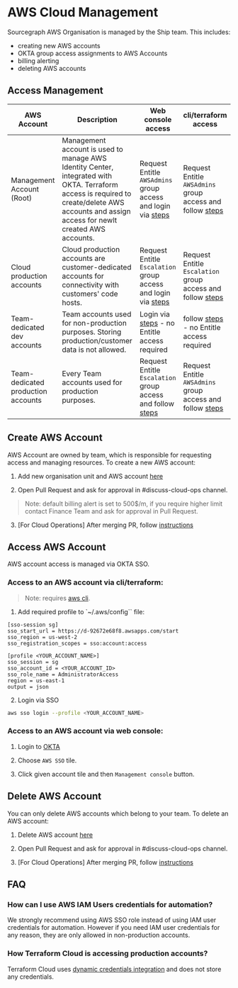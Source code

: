 # AWS Cloud Management

Sourcegraph AWS Organisation is managed by the Ship team. This includes:

- creating new AWS accounts
- OKTA group access assignments to AWS Accounts
- billing alerting
- deleting AWS accounts

## Access Management

| AWS Account                         | Description                                                                                                                                                                                   | Web console access                                                                                         | cli/terraform access                                                                                     |
| ----------------------------------- | --------------------------------------------------------------------------------------------------------------------------------------------------------------------------------------------- | ---------------------------------------------------------------------------------------------------------- | -------------------------------------------------------------------------------------------------------- |
| Management Account (Root)           | Management account is used to manage AWS Identity Center, integrated with OKTA. Terraform access is required to create/delete AWS accounts and assign access for newlt created AWS accounts. | Request Entitle `AWSAdmins` group access and login via [steps](#access-to-an-aws-account-via-web-console)  | Request Entitle `AWSAdmins` group access and follow [steps](#access-to-an-aws-account-via-cliterraform)  |
| Cloud production accounts           | Cloud production accounts are customer-dedicated accounts for connectivity with customers' code hosts.                                                                                       | Request Entitle `Escalation` group access and login via [steps](#access-to-an-aws-account-via-web-console) | Request Entitle `Escalation` group access and follow [steps](#access-to-an-aws-account-via-cliterraform) |
| Team-dedicated dev accounts        | Team accounts used for non-production purposes. Storing production/customer data is not allowed.                                                                                     | Login via [steps](#access-to-an-aws-account-via-web-console) - no Entitle access required                  | follow [steps](#access-to-an-aws-account-via-cliterraform) - no Entitle access required                  |
| Team-dedicated production accounts | Every Team accounts used for production purposes.                                                                                                                                             | Request Entitle `Escalation` group access and follow [steps](#access-to-an-aws-account-via-web-console)    | Request Entitle `AWSAdmins` group access and follow [steps](#access-to-an-aws-account-via-cliterraform)  |

## Create AWS Account

AWS Account are owned by team, which is responsible for requesting access and managing resources. To create a new AWS account:

1. Add new organisation unit and AWS account [here](https://sourcegraph.sourcegraph.com/github.com/sourcegraph/infrastructure/-/blob/cloud/aws/variables.tf)

2. Open Pull Request and ask for approval in #discuss-cloud-ops channel.

> Note: default billing alert is set to 500$/m, if you require higher limit contact Finance Team and ask for approval in Pull Request.

3. [For Cloud Operations] After merging PR, follow [instructions](https://sourcegraph.sourcegraph.com/github.com/sourcegraph/infrastructure/-/blob/cloud/aws/README.md#create-new-aws-account)

## Access AWS Account

AWS account access is managed via OKTA SSO.

### Access to an AWS account via cli/terraform:

> Note: requires [aws cli](https://docs.aws.amazon.com/cli/latest/userguide/getting-started-install.html).

1. Add required profile to `~/.aws/config`` file:

```
[sso-session sg]
sso_start_url = https://d-92672e68f8.awsapps.com/start
sso_region = us-west-2
sso_registration_scopes = sso:account:access

[profile <YOUR_ACCOUNT_NAME>]
sso_session = sg
sso_account_id = <YOUR_ACCOUNT_ID>
sso_role_name = AdministratorAccess
region = us-east-1
output = json
```

2. Login via SSO

```sh
aws sso login --profile <YOUR_ACCOUNT_NAME>
```

### Access to an AWS account via web console:

1. Login to [OKTA](https://sourcegraph.okta.com/)

2. Choose `AWS SSO` tile.

3. Click given account tile and then `Management console` button.

## Delete AWS Account

You can only delete AWS accounts which belong to your team. To delete an AWS account:

1. Delete AWS account [here](https://sourcegraph.sourcegraph.com/github.com/sourcegraph/infrastructure/-/blob/cloud/aws/variables.tf)

2. Open Pull Request and ask for approval in #discuss-cloud-ops channel.

3. [For Cloud Operations] After merging PR, follow [instructions](https://sourcegraph.sourcegraph.com/github.com/sourcegraph/infrastructure/-/blob/cloud/aws/README.md#create-new-aws-account)

## FAQ

### How can I use AWS IAM Users credentials for automation?

We strongly recommend using AWS SSO role instead of using IAM user credentials for automation. However if you need IAM user credentials for any reason, they are only allowed in non-production accounts.

### How Terraform Cloud is accessing production accounts?

Terraform Cloud uses [dynamic credentials integration](https://developer.hashicorp.com/terraform/cloud-docs/workspaces/dynamic-provider-credentials/aws-configuration) and does not store any credentials.
